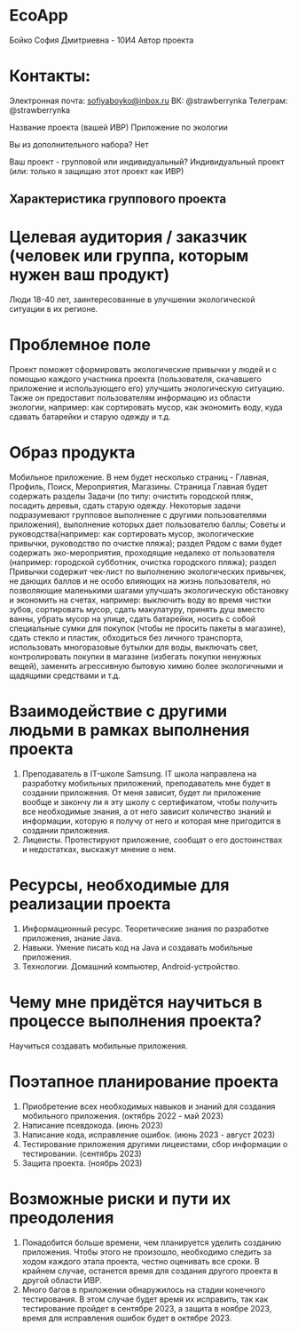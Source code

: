 # EcoApp
Бойко София Дмитриевна - 10И4
Автор проекта
# Контакты:
Электронная почта: sofiyaboyko@inbox.ru
ВК: @strawberrynka
Телеграм: @strawberrynka

Название проекта (вашей ИВР)
Приложение по экологии

Вы из дополнительного набора?
Нет

Ваш проект - групповой или индивидуальный?
Индивидуальный проект (или: только я защищаю этот проект как ИВР)

Характеристика группового проекта
-

# Целевая аудитория / заказчик (человек или группа, которым нужен ваш продукт)
Люди 18-40 лет, заинтересованные в улучшении экологической ситуации в их регионе.

# Проблемное поле
Проект поможет сформировать экологические привычки у людей и с помощью каждого участника проекта (пользователя, скачавшего приложение и использующего его) улучшить экологическую ситуацию. Также он предоставит пользователям информацию из области экологии, например: как сортировать мусор, как экономить воду, куда сдавать батарейки и старую одежду и т.д.

# Образ продукта
Мобильное приложение. В нем будет несколько страниц - Главная, Профиль, Поиск, Мероприятия, Магазины. Страница Главная будет содержать разделы Задачи (по типу: очистить городской пляж, посадить деревья, сдать старую одежду. Некоторые задачи подразумевают групповое выполнение с другими пользователями приложения), выполнение которых дает пользователю баллы; Советы и руководства(например: как сортировать мусор, экологические привычки, руководство по очистке пляжа); раздел Рядом с вами будет содержать эко-мероприятия, проходящие недалеко от пользователя (например: городской субботник, очистка городского пляжа); раздел Привычки содержит чек-лист по выполнению экологических привычек, не дающих баллов и не особо влияющих на жизнь пользователя, но позволяющие маленькими шагами улучшать экологическую обстановку и экономить на счетах, например: выключить воду во время чистки зубов, сортировать мусор, сдать макулатуру, принять душ вместо ванны, убрать мусор на улице, сдать батарейки, носить с собой специальные сумки для покупок (чтобы не просить пакеты в магазине), сдать стекло и пластик, обходиться без личного транспорта, использовать многоразовые бутылки для воды, выключать свет, контролировать покупки в магазине (избегать покупки ненужных вещей), заменить агрессивную бытовую химию более экологичными и щадящими средствами и т.д.

# Взаимодействие с другими людьми в рамках выполнения проекта
1. Преподаватель в IT-школе Samsung. IT школа направлена на разработку мобильных приложений, преподаватель мне будет в создании приложения. От меня зависит, будет ли приложение вообще и закончу ли я эту школу с сертификатом, чтобы получить все необходимые знания, а от него зависит количество знаний и информации, которую я получу от него и которая мне пригодится в создании приложения.
2. Лицеисты. Протестируют приложение, сообщат о его достоинствах и недостатках, выскажут мнение о нем.

# Ресурсы, необходимые для реализации проекта
1. Информационный ресурс. Теоретические знания по разработке приложения, знание Java.
2. Навыки. Умение писать код на Java и создавать мобильные приложения.
3. Технологии. Домашний компьютер, Android-устройство.

# Чему мне придётся научиться в процессе выполнения проекта?
Научиться создавать мобильные приложения.

# Поэтапное планирование проекта
1. Приобретение всех необходимых навыков и знаний для создания мобильного приложения. (октябрь 2022 - май 2023)
2. Написание псевдокода. (июнь 2023)
3. Написание кода, исправление ошибок. (июнь 2023 - август 2023)
4. Тестирование приложения другими лицеистами, сбор информации о тестировании. (сентябрь 2023)
5. Защита проекта. (ноябрь 2023)

# Возможные риски и пути их преодоления
1. Понадобится больше времени, чем планируется уделить созданию приложения. Чтобы этого не произошло, необходимо следить за ходом каждого этапа проекта, честно оценивать все сроки. В крайнем случае, останется время для создания другого проекта в другой области ИВР.
2. Много багов в приложении обнаружилось на стадии конечного тестирования. В этом случае будет время их исправить, так как тестирование пройдет в сентябре 2023, а защита в ноябре 2023, время для исправления ошибок будет в октябре 2023.
